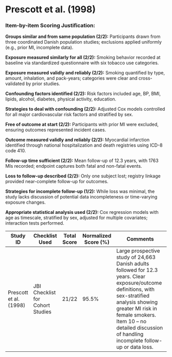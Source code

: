 # Prescott et al. (1998)

### Item-by-item Scoring Justification:

**Groups similar and from same population (2/2):** Participants drawn from three coordinated Danish population studies; exclusions applied uniformly (e.g., prior MI, incomplete data).

**Exposure measured similarly for all (2/2):** Smoking behavior recorded at baseline via standardized questionnaire with six tobacco use categories.

**Exposure measured validly and reliably (2/2):** Smoking quantified by type, amount, inhalation, and pack-years; categories were clear and cross-validated by prior studies.

**Confounding factors identified (2/2):** Risk factors included age, BP, BMI, lipids, alcohol, diabetes, physical activity, education.

**Strategies to deal with confounding (2/2):** Adjusted Cox models controlled for all major cardiovascular risk factors and stratified by sex.

**Free of outcome at start (2/2):** Participants with prior MI were excluded, ensuring outcomes represented incident cases.

**Outcome measured validly and reliably (2/2):** Myocardial infarction identified through national hospitalization and death registries using ICD-8 code 410.

**Follow-up time sufficient (2/2):** Mean follow-up of 12.3 years, with 1763 MIs recorded; endpoint captures both fatal and non-fatal events.

**Loss to follow-up described (2/2):** Only one subject lost; registry linkage provided near-complete follow-up for outcomes.

**Strategies for incomplete follow-up (1/2):** While loss was minimal, the study lacks discussion of potential data incompleteness or time-varying exposure changes.

**Appropriate statistical analysis used (2/2):** Cox regression models with age as timescale, stratified by sex, adjusted for multiple covariates; interaction tests performed.

| Study ID | Checklist Used | Total Score | Normalized Score (%) | Comments |
| --- | --- | --- | --- | --- |
| Prescott et al. (1998) | JBI Checklist for Cohort Studies | 21/22 | 95.5% | Large prospective study of 24,663 Danish adults followed for 12.3 years. Clear exposure/outcome definitions, with sex-stratified analysis showing greater MI risk in female smokers. Item 10 – no detailed discussion of handling incomplete follow-up or data loss. |
